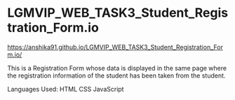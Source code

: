 # LGMVIP_WEB_TASK3_Student_Registration_Form.io

https://anshika91.github.io/LGMVIP_WEB_TASK3_Student_Registration_Form.io/

This is a Registration Form whose data is displayed in the same page where the registration information of the student has been taken from the student.

Languages Used:
HTML
CSS
JavaScript
